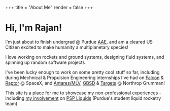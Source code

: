 +++
title = "About Me"
render = false
+++

# Hi, I'm Rajan!

I'm just about to finish undergrad @ Purdue [AAE](https://engineering.purdue.edu/AAE/academics/undergraduate), and am a cleared US Citizen excited to make humanity a multiplanetary species!

I love working on rockets and ground systems, designing fluid systems, and spinning up random software projects

I've been lucky enough to work on some pretty cool stuff so far, including during Mechnical & Propulsion Engineering internships I've had on [Falcon](https://www.spacex.com/vehicles/falcon-9/) & [Raptor](https://www.spacex.com/vehicles/starship/) @ SpaceX, and [Antares/MLV](https://www.northropgrumman.com/space/medium-launch-vehicle), [GBSD](https://www.northropgrumman.com/space/sentinel) & [Targets](https://www.northropgrumman.com/space/target-vehicles) @ Northrop Grumman!

This site is a place for me to showcase my non-professional experiences - including [my involvement](@/projects/upper_plumbing.md) on [PSP Liquids](https://purdueseds.space/liquids/) (Purdue's student liquid rocketry team)
